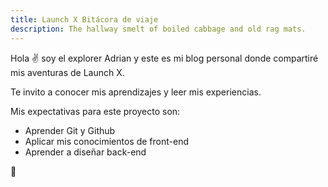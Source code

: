 ```yaml
---
title: Launch X Bitácora de viaje
description: The hallway smelt of boiled cabbage and old rag mats.
---
```


Hola ✌️  soy el explorer Adrian y este es mi blog personal donde compartiré mis aventuras de Launch X.

Te invito a conocer mis aprendizajes y leer mis experiencias.

Mis expectativas para este proyecto son:
- Aprender Git y Github
- Aplicar mis conocimientos de front-end
- Aprender a diseñar back-end

🚀
